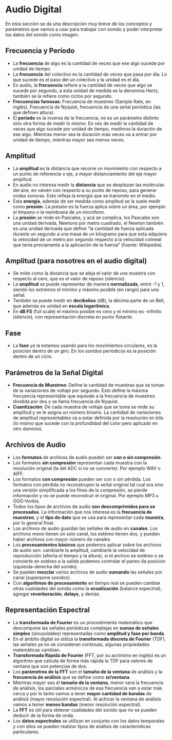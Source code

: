 # Audio Digital

En esta sección se da una descripción muy breve de los conceptos y parámetros que vamos a usar para trabajar con sonido y poder interpretar los datos del sonido como imagen.


## Frecuencia y Período

- La **frecuencia** de algo es la cantidad de veces que ese algo sucede por unidad de tiempo.
- La **frecuencia** del colectivo es la cantidad de veces que pasa por día. Lo que sucede es el paso del un colectivo y la unidad es el día.
- En audio, la **frecuencia** refiere a la cantidad de veces que algo se sucede por segundo, a esta unidad de medida se la denomina Hertz, también se la refiere como ciclos por segundo.
- **Frecuencias famosas**: Frecuencia de muestreo (Sample Rate, en inglés), Frecuencia de Nyquist, frecuencia de una señal periódica (las que definen altura).
- El **período** es la inversa de la frecuencia, no es un parámetro distinto sino otra forma de medir lo mismo. En vez de medir la cantidad de veces que algo sucede por unidad de tiempo, medimos la duración de ese algo. Mientras menor sea la duración más veces va a entrar por unidad de tiempo, mientras mayor sea menos veces.


## Amplitud

- La **amplitud** es la distancia que recorre un movimiento con respecto a un punto de referencia o eje, a mayor distanciamiento del eje mayor amplitud.
- En audio no interesa medir la **distancia** que se desplazan las moléculas del aire, en vaivén con respecto a su punto de reposo, para generar ondas sonoras. Esto refleja la energía que se transmite en el medio.
- Esta **energía**, además de ser medida como amplitud se la suele medir como **presión**. La presión es la fuerza aplica sobre un área, por ejemplo el tímpano o la membrana de un micrófono.
- La **presión** se mide en Pascales, y acá se complica, los Pascales son una unidad derivada, Newtons por metro cuadrado, el Newton también es una unidad derivada que define “la cantidad de fuerza aplicada durante un segundo a una masa de un kilogramo para que esta adquiera la velocidad de un metro por segundo respecto a la velocidad colineal que tenía previamente a la aplicación de la fuerza” (fuente: Wikipedia).


## Amplitud (para nosotres en el audio digital)

- Se mide como la distancia que se aleja el valor de una muestra con respecto al cero, que es el valor de reposo (silencio).
- La **amplitud** se puede representar de manera **normalizada**, entre -1 y 1, siendo los extremos el mínimo y máximo posible (en rango) para una señal.
- También se puede medir en **decibelios** (dB), la décima parte de un Bell, que además es unidad en **escala logarítmica**.
- En **dB FS** (full scale) el máximo posible es cero y el mínimo es -infinito (silencio), con representación discreta en punto flotante.


## Fase

- La **fase** ya la estamos usando para los movimientos circulares, es la posición dentro de un giro. En los sonidos periódicos es la posición dentro de un ciclo.


## Parámetros de la Señal Digital

- **Frecuencia de Muestreo**: Define la cantidad de muestras que se toman de la variaciones de voltaje por segundo. Esto define la máxima frecuencia representable que equivale a la frecuencia de muestreo dividida por dos y se llama frecuencia de Nyquist.
- **Cuantización**: De cada muestra de voltaje que se toma se mide su amplitud y se le asigna un número binario. La cantidad de variaciones de amplitud representables va a estar definida por la resolución en bits (lo mismo que sucede con la profundidad del color pero aplicado en otro dominio).


## Archivos de Audio

- Los **formatos** de archivos de audio pueden ser **con o sin compresión**.
- Los formatos **sin compresión** representan cada muestra con la resolución original (la del ADC si no se convierte). Por ejemplo WAV o AIFF.
- Los formatos **con compresión** pueden ser con o sin pérdida. Los formatos con pérdida no reconstruyen la señal original tal cual era sino una versión simplificada a los fines de la compresión, se pierde información y no se puede reconstruir el original. Por ejemplo MP3 u OGG-Vorbis.
- Todos los tipos de archivos de audio **son descomprimidos para se procesados**. La información que nos interesa es la **frecuencia de muestreo**, y el **tipo de dato** que se usa para representar cada **muestra**, por lo general float.
- Los archivos de audio guardan las señales de audio en **canales**. Los archivos mono tienen un solo canal, los estéreo tienen dos, y pueden haber archivos con mayor número de canales.
- Los **procesamientos básicos** que podemos aplicar sobre los archivos de audio son: cambiarle la amplitud, cambiarle la velocidad de reproducción (afecta el tiempo y la altura), si el archivo es estéreo o se convierte en estéreo a la salida podemos controlar el paneo (la posición izquierda-derecha del sonido).
- Se pueden **mezclar** varios archivos de audio **sumando** las señales por canal (superpone sonidos).
- Con **algoritmos de procesamiento** en tiempo real se pueden cambiar otras cualidades del sonido como la **ecualización** (balance espectral), agregar **reverberación**, **delays**, y demás.


## Representación Espectral

- La **transformada de Fourier** es un procedimiento matemático que descompone las señales periódicas complejas en **sumas de señales simples** (sinusoidales) representadas como **amplitud y fase por banda**.
- En el ámbito digital se utiliza la **transformada discreta de Fourier** (TDF), las señales ya no se consideran continuas, algunas propiedades matemáticas cambian.
- **Transformada Rápida de Fourier** (FFT, por su acrónimo en inglés) es un algoritmo que calcula de forma más rápida la TDF para valores de ventana que son potencias de dos.
- Los **parámetros de la FFT** son el **tamaño de la ventana** de análisis y la **frecuencia de análisis** que se define como **sr/ventana**.
- Mientras mayor sea el **tamaño de la ventana**, menor será la frecuencia de análisis, los parciales armónicos de esa frecuencia van a estar más cerca y por lo tanto vamos a tener **mayor cantidad de bandas** de análisis (mayor resolución espectral). Al achicar la ventana de análisis vamos a temer **menos bandas** (menor resolución espectral).
- La **FFT** es útil para obtener cualidades del sonido que no se pueden deducir de la forma de onda.
- Los **datos espectrales** se utilizan en conjunto con los datos temporales y con ellos se pueden realizar tipos de análisis de características particulares.
